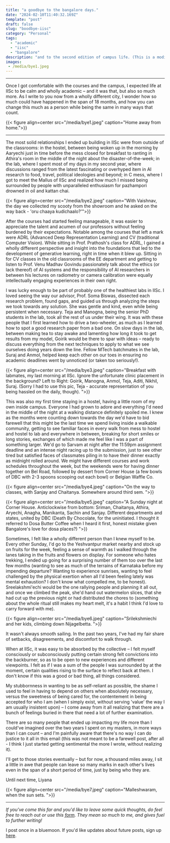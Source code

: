 ```yaml
---
title: "a goodbye to the bangalore days."
date: "2024-02-10T11:40:32.169Z"
template: "post"
draft: false
slug: "boodbye-iisc"
category: "Personal"
tags:
  - "academic"
  - "iisc"
  - "bangalore"
description: "and to the second edition of campus life. (This is a modified verseion of an email I sent in July 2023 as part of my newsletter project. If you'd like to receive these emails, sign up link is at the end of the post!)"
images: 
 - /media/bye1.jpeg
---
```


***

Once I got comfortable with the courses and the campus, I expected life at IISc to be calm and wholly academic – and it was that, but also so much more. As I write to you now from a wholly different city, I wonder how so much could have happened in the span of 18 months, and how you can change this much as a person while being the same in many ways that count.


{{< figure align=center src="/media/bye1.jpeg" caption="Home away from home.">}}

***

The most solid relationships I ended up building in IISc were from outside of the classrooms: in the hostel, between being woken up in the morning by Aaryechi just in time before the mess closed for breakfast to ranting in Athira's room in the middle of the night about the disaster-of-the-week; in the lab, where I spent most of my days in my second year,  where discussions ranged from the latest fascinating or overhyped item in AI research to food, travel, political ideologies and beyond; in C mess, where I got to meet the Mallus of IISc and realized how much I missed being surrounded by people with unparalleled enthusiasm for pazhampori drowned in oil and kattan chai.

{{< figure align=center src="/media/bye2.jpeg" caption="With Vaishnav, the day we collected my scooty from the showroom and he asked on the way back - 'oru chaaya kudichaalo?'">}}

After the courses had started feeling manageable, it was easier to appreciate the talent and acumen of our professors without feeling burdened by their expectations. Notable among the courses that left a mark were ADRL (Advanced Deep Representation Learning) and CV (traditional Computer Vision). While sitting in Prof. Prathosh's class for ADRL, I gained a wholly different perspective and insight into the foundations that led to the development of generative learning, right in time when it blew up. Sitting in for CV classes in the old classrooms of the EE department and getting to listen to Prof. Venu Madhav Govindu passionately talk about the ethics (or lack thereof) of AI systems and the responsibility of AI researchers in between his lectures on radiometry or camera calibration were equally intellectually engaging experiences in their own right.

I was lucky enough to be part of probably one of the healthiest labs in IISc. I loved seeing the way our advisor, Prof. Soma Biswas, dissected each research problem, found gaps, and guided us through analyzing the steps we took towards any solution. She was gentle and kind, even while being persistent when necessary. Teja and Manogna, being the senior PhD students in the lab, took all the rest of us under their wing. It was with these people that I first learned how to drive a two-wheeler, as much as I learned how to spot a good research paper from a bad one. On slow days in the lab, between making tea to stay awake and lamenting how long it took to get results from my model, Goirik would be there to spar with ideas – ready to discuss everything from the next techniques to apply to what we see ourselves doing years down the line. Fellow MTech batchmates in the lab, Suraj and Anmol, helped keep each other on our toes in ensuring no academic deadlines went by unnoticed (or taken too seriously!).

{{< figure align=center src="/media/bye3.jpeg" caption="Breakfast with labmates, my last morning at IISc. Ignore the unfortunate clinic placement in the background? Left to Right: Goirik, Manogna, Anmol, Teja, Aditi, Nikhil, Suraj. (Sorry I had to use this pic, Teja - accurate representation of you being hassled on the daily, though). ">}}

This was also my first time staying in a hostel, having a little room of my own inside campus. Everyone I had grown to adore and everything I'd need in the middle of the night at a walking distance definitely spoiled me. I knew as the months were counting down towards the day we'd have to bid farewell that this might be the last time we spend living inside a walkable community, getting to see familiar faces in every walk from mess to hostel and hostel to lab and everywhere in between, breaking for short smiles or long stories, exchanges of which made me feel like I was a part of something larger. We'd go to Sarvam at night after the 11:59pm assignment deadline and an intense night racing up to the submission, just to see other tired but satisfied faces of classmates piling in to have their dinner exactly as midnight rolled around. We might have different courses and work schedules throughout the week, but the weekends were for having dinner together on Bel Road, followed by dessert from Corner House (a few bowls of DBC with 2-3 spoons scooping out each bowl) or Belgian Waffle Co.

{{< figure align=center src="/media/bye4.jpeg" caption="On the way to classes, with Sanjay and Chaitanya. Somewhere around third sem. ">}}

{{< figure align=center src="/media/bye5.jpeg" caption="A Sunday night at Corner House. Anticlockwise from bottom: Sriman, Chaitanya, Athira, Aryechi, Anagha, Manikanta, Sachin and Sanjay. Different departments and states, united by DBC (Death By Chocolate, for the uninitiated. I thought it referred to Dosa Butter Coffee when I heard it first, honest mistake given Bangalore's love for dosa places?) ">}}



Sometimes, I felt like a wholly different person than I knew myself to be. Every other Sunday, I'd go to the Yeshvantpur market nearby and stock up on fruits for the week, feeling a sense of warmth as I walked through the lanes taking in the fruits and flowers on display. For someone who hates trekking, I ended up going for a surprising number of them too over the last few months (wanting to see as much of the terrains of Karnataka before my impending departure? Wanting to experience sunrises, wanting to feel challenged by the physical exertion when all I'd been feeling lately was mental exhaustion? I don't know what compelled me, to be honest). Sreelakshmi'echi would be the one rallying people and planning it all out, and once we climbed the peak, she'd hand out watermelon slices, that she had cut up the previous night or had distributed the chores to (something about the whole ritual still makes my heart melt, it's a habit I think I'd love to carry forward with me).

{{< figure align=center src="/media/bye6.jpeg" caption="Srilekshmiechi and her kids, climbing down Nijagelbetta. ">}}

It wasn't always smooth sailing. In the past two years, I've had my fair share of setbacks, disagreements, and discomfort to walk through.

When at IISc, it was easy to be absorbed by the collective – I felt myself consciously or subconsciously putting certain strong felt convictions into the backburner, so as to be open to new experiences and different viewpoints. I felt as if I was a sum of the people I was surrounded by at the moment, certain qualities rising to the surface to reflect back at them. I don't know if this was a good or bad thing, all things considered. 

My stubbornness in wanting to be as self-reliant as possible, the shame I used to feel in having to depend on others when absolutely necessary, versus the sweetness of being cared for, the contentement in being accepted for who I am (when I simply exist, without serving 'value' the way I am usually insistent upon) – I come away from it all realizing that there are a bunch of feelings buried in there that need a lot of further examination.

There are so many people that ended up impacting my life more than I could've imagined over the two years I spent on my masters, in more ways than I can count – and I'm painfully aware that there's no way I can do justice to it all in this email (this was not meant to be a farewell post, after all - I think I just started getting sentimental the more I wrote, without realizing it). 

I'll get to those stories eventually – but for now, a thousand miles away, I sit a little in awe that people can leave so many marks in each other's lives even in the span of a short period of time, just by being who they are.

Until next time, 
Liyana

{{< figure align=center src="/media/bye7.jpeg" caption="Malleshwaram, when the sun sets. ">}}

***


*If you've come this far and you'd like to leave some quick thoughts, do feel free to reach out or use this [form](https://docs.google.com/forms/d/1NopQb8UuY0yysiPPYgzaPqBXLuE7ecmo_jVcAnO6QAY/). They mean so much to me, and gives fuel to further writing!*

I post once in a bluemoon. If you'd like updates about future posts, sign up [here](https://forms.gle/ngZyP7agyeFGx3QC9).